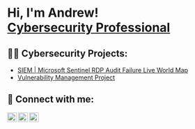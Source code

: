 <h1>Hi, I'm Andrew! <br/><a href="https://www.linkedin.com/in/andrew-herlache/">Cybersecurity Professional</a></h1>

<h2>👨‍💻 Cybersecurity Projects:</h2>

  - [SIEM | Microsoft Sentinel RDP Audit Failure Live World Map](https://github.com/andrewherlache/SIEM-Honeypot-RDP-Lab)
  - [Vulnerability Management Project](https://github.com/andrewherlache/URL)

<h2> 🤳 Connect with me:</h2>

[<img align="left" alt="AndrewHerlache | Twitter" width="22px" src="https://cdn.jsdelivr.net/npm/simple-icons@v3/icons/twitter.svg" />][twitter]
[<img align="left" alt="AndrewHerlache | LinkedIn" width="22px" src="https://cdn.jsdelivr.net/npm/simple-icons@v3/icons/linkedin.svg" />][linkedin]
[<img align="left" alt="AndrewHerlache | Instagram" width="22px" src="https://cdn.jsdelivr.net/npm/simple-icons@v3/icons/instagram.svg" />][instagram]

[twitter]: https://twitter.com/HerlacheAndrew
[instagram]: https://www.instagram.com/andrewherlache/
[linkedin]: https://www.linkedin.com/in/andrew-herlache/

<!--
**joshmadakor1/joshmadakor1** is a ✨ _special_ ✨ repository because its `README.md` (this file) appears on your GitHub profile.

Here are some ideas to get you started:

- 🔭 I’m currently working on ...
- 🌱 I’m currently learning ...
- 👯 I’m looking to collaborate on ...
- 🤔 I’m looking for help with ...
- 💬 Ask me about ...
- 📫 How to reach me: ...
- 😄 Pronouns: ...
- ⚡ Fun fact: ...
-->
